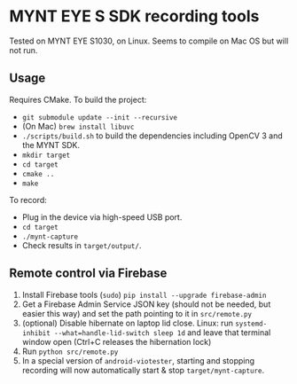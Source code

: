 # MYNT EYE S SDK recording tools

Tested on MYNT EYE S1030, on Linux. Seems to compile on Mac OS but will not run.

## Usage

Requires CMake. To build the project:

* `git submodule update --init --recursive`
* (On Mac) `brew install libuvc`
* `./scripts/build.sh` to build the dependencies including OpenCV 3 and the MYNT SDK.
* `mkdir target`
* `cd target`
* `cmake ..`
* `make`

To record:

* Plug in the device via high-speed USB port.
* `cd target`
* `./mynt-capture`
* Check results in `target/output/`.

## Remote control via Firebase

1. Install Firebase tools (`sudo`) `pip install --upgrade firebase-admin`
2. Get a Firebase Admin Service JSON key (should not be needed, but easier this way)
   and set the path pointing to it in `src/remote.py`
2. (optional) Disable hibernate on laptop lid close.
   Linux: run `systemd-inhibit --what=handle-lid-switch sleep 1d` and leave
   that terminal window open (Ctrl+C releases the hibernation lock)
3. Run `python src/remote.py`
4. In a special version of `android-viotester`, starting and stopping recording
   will now automatically start & stop `target/mynt-capture`.
